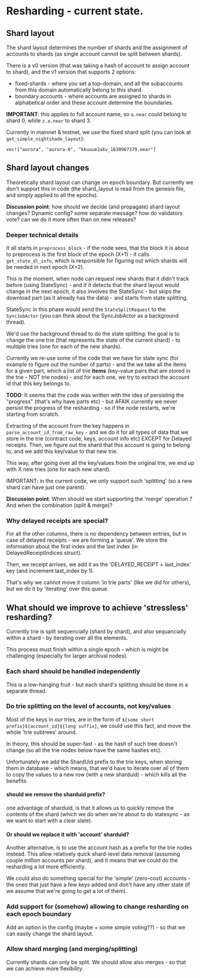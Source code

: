 # Resharding - current state.

## Shard layout

The shard layout determines the number of shards and the assignment of accounts
 to shards (as single account cannot be split between shards). 


There is a v0 version (that was taking a hash of account to assign account to
 shard), and the v1 version that supports 2 options:
* fixed-shards - where you set a top-domain, and all the subaccounts from this
 domain automatically belong to this shard
* boundary accounts - where accounts are assigned to shards in alphabetical
 order and these account determine the boundaries.

**IMPORTANT**: this applies to full account name, so ``a.near`` could belong to
 shard 0, while ``z.a.near`` to shard 3.

Currently in mainnet & testnet, we use the fixed shard split (you can look at
 ``get_simple_nightshade_layout``):

``vec!["aurora", "aurora-0", "kkuuue2akv_1630967379.near"]``



## Shard layout changes

Theoretically shard layout can change on epoch boundary. But currently we don't
support this in code (the shard_layout is read from the genesis file, and
simply applied to all the epochs).

**Discussion point**: how should we decide (and propagate) shard layout
changes? Dynamic config? some separate message? how do validators vote? can we
do it more often than on new releases?


### Deeper technical details

It all starts in ``preprocess_block`` - if the node sees, that the block it is
about to preprocess is the first block of the epoch (X+1)  - it calls
``get_state_dl_info``, which is responsible for figuring out which shards will 
be needed in next epoch (X+2).

This is the moment, when node can request new shards that it didn't track before (using StateSync) - and if it detects that the shard layout would change in the next epoch, it also involves the StateSync - but skips the download part (as it already has the data) - and starts from state splitting.

StateSync in this phase would send the ``StateSplitRequest`` to the ``SyncJobActor`` (you can think about the SyncJobActor as a background thread).

We'd use the background thread to do the state splitting: the goal is to change the one trie (that represents the state of the current shard) - to multiple tries (one for each of the new shards).

Currently we re-use some of the code that we have for state sync (for example to figure out the number of parts) - and the we take all the items for a given part, which a list of trie **items** (key-value pairs that are stored in the trie - NOT trie nodes) - and for each one, we try to extract the account id that this key belongs to.

**TODO**: It seems that the code was written with the idea of persisting the "progress" (that's why have parts etc) - but AFAIK currently we never persist the progress of the resharding - so if the node restarts, we're starting from scratch.


Extracting of the account from the key happens in ``parse_account_id_from_raw_key`` - and we do it for all types of data that we store in the trie (contract code, keys, account info etc) EXCEPT for Delayed receipts. Then, we figure out the shard that this account is going to belong to, and we add this key/value to that new trie.

This way, after going over all the key/values from the original trie, we end up with X new tries (one for each new shard).


IMPORTANT: in the current code, we only support such 'splitting' (so a new shard can have just one parent).

**Discussion point**: When should we start supporting the 'merge' operation ? And when the combination (split & merge)?


### Why delayed receipts are special?
For all the other columns, there is no dependency between entries, but in case of delayed receipts - we are forming a 'queue'. We store the information about the first index and the last index (in DelayedReceiptIndices struct).

Then, we receipt arrives, we add it as the 'DELAYED_RECEIPT + last_index' key (and increment last_index by 1).

That's why we cannot move it column 'in trie parts' (like we did for others), but we do it by 'iterating' over this queue.



## What should we improve to achieve 'stressless' resharding?

Currently trie is split sequencially (shard by shard), and also sequancially within a shard - by iterating over all the elements. 

This process must finish within a single epoch - which is might be challenging (especially for larger archival nodes).

### Each shard should be handled independently
This is a low-hanging fruit - but each shard's splitting should be done in a separate thread.


### Do trie splitting on the level of accounts, not key/values

Most of the keys in our tries, are in the form of ``${some short prefix}${account_id}${long suffix}``, we could use this fact, and move the whole 'trie subtrees' around.

In theory, this should be super-fast - as the hash of such tree doesn't change (so all the trie nodes below have the same hashes etc).

Unfortunately we add the ShardUid prefix to the trie keys, when storing them in database - which means, that we'd have to iterate over all of them to copy the values to a new row (with a new sharduid) - which kills all the benefits.

#### should we remove the sharduid prefix?

one advantage of sharduid, is that it allows us to quickly remove the contents of the shard (which we do when we're about to do statesync - as we want to start with a clear slate).

#### Or should we replace it with 'account' sharduid? 

Another alternative, is to use the account hash as a prefix for the trie nodes instead. This allow relatively quick shard-level data removal (assuming couple million accounts per shard), and it means that we could do the resharding a lot more efficiently.

We could also do something special for the 'simple' (zero-cost) accounts - the ones that just have a few keys added and don't have any other state (if we assume that we're going to get a lot of them).


### Add support for (somehow) allowing to change resharding on each epoch boundary
Add an option in the config (maybe + some simple voting??) - so that we can easily change the shard layout.

### Allow shard merging (and merging/splitting)
Currently shards can only be split. We should allow also merges - so that we can achieve more flexibility.
